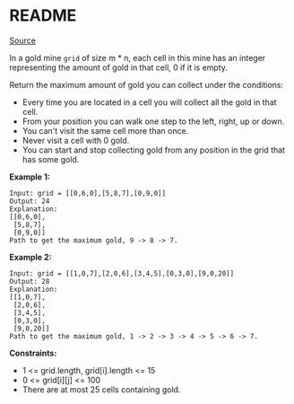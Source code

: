 # README #

[Source](https://leetcode.com/problems/path-with-maximum-gold/)

In a gold mine `grid` of size m * n, each cell in this mine has an integer representing the amount of gold in that cell, 0 if it is empty.

Return the maximum amount of gold you can collect under the conditions:

+ Every time you are located in a cell you will collect all the gold in that cell.
+ From your position you can walk one step to the left, right, up or down.
+ You can't visit the same cell more than once.
+ Never visit a cell with 0 gold.
+ You can start and stop collecting gold from any position in the grid that has some gold.

**Example 1:**

```
Input: grid = [[0,6,0],[5,8,7],[0,9,0]]
Output: 24
Explanation:
[[0,6,0],
 [5,8,7],
 [0,9,0]]
Path to get the maximum gold, 9 -> 8 -> 7.
```

**Example 2:**

```
Input: grid = [[1,0,7],[2,0,6],[3,4,5],[0,3,0],[9,0,20]]
Output: 28
Explanation:
[[1,0,7],
 [2,0,6],
 [3,4,5],
 [0,3,0],
 [9,0,20]]
Path to get the maximum gold, 1 -> 2 -> 3 -> 4 -> 5 -> 6 -> 7.
```

**Constraints:**

+ 1 <= grid.length, grid[i].length <= 15
+ 0 <= grid[i][j] <= 100
+ There are at most 25 cells containing gold.
